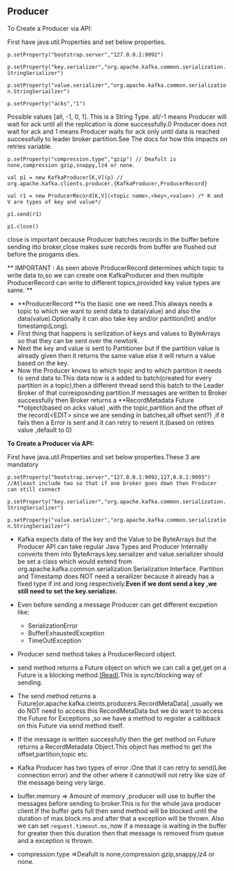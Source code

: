 ## Producer

To Create a Producer via API:

First have java.util.Properties and set below properties.

`p.setProperty("bootstrap.server","127.0.0.1:9092")`

`p.setProperty("key.serializer","org.apache.kafka.common.serialization.StringSerializer")`

`p.setProperty("value.serializer","org.apache.kafka.common.serialization.StringSeriailzer")`

`p.setProperty("acks","1")`

Possible values \[all, -1, 0, 1\]. This is a String Type. all/-1 means Producer will wait for ack until all the replication is done successfully.0 Producer does not wait for ack and 1 means Producer waits for ack only until data is reached successfully to leader broker partition.See The docs for how this impacts on retries variable.

`p.setProperty("compression.type","gzip") // Deafult is none,compression gzip,snappy,lz4 or none.`

`val p1 = new KafkaProducer[K,V](p) // org.apache.kafka.clients.producer.{KafkaProducer,ProducerRecord}`

`val r1 = new ProducerRecord[K,V](<topic name>,<key>,<value>) /* K and V are types of key and value*/`

`p1.send(r1)`

`p1.close()`

close is important because Producer batches records in the buffer before sending itto broker,close makes sure records from buffer are flushed out before the progams dies.

 ** IMPORTANT : As seen above ProducerRecord determines which topic to write data to,so we can create one KafkaProducer and then multiple ProducerRecord can write to different topics,provided key value types are same. **

* **ProducerRecord **is the basic one we need.This always needs a topic to which we want to send data to data\(value\) and also the data\(value\).Optionally it can also take key and/or partition\(Int\) and/or timestamp\(Long\).
* FIrst thing that happens is serlization of keys and values to ByteArrays so that they can be sent over the newtork.
* Next the key and value is sent to Partitioner but if the partition value is already given then it returns the same value else it will return a value based on the key.
* Now the Producer knows to which topic and to which partition it needs to send data to.This data now is a added to batch\(created for every partition in a topic\),then a different thread send this batch to the Leader Broker of that corresposnding partition.If messages are written to Broker successfully then Broker returns a **RecordMetadata Future **object\(based on acks value\) ,with the topic,partition and the offset of the record\(&lt;EDIT&gt; since we are sending in batches,all offset sent?\) ,if it fails then a Error is sent and it can retry to resent it.\(based on retires value ,default to 0\)

**To Create a Producer via API:**

First have java.util.Properties and set below properties.These 3 are mandatory

`p.setProperty("bootstrap.server","127.0.0.1:9092,127,0.0.1:9093") //Atleast include two so that if one broker goes down then Producer can still connect`

`p.setProperty("key.serializer","org.apache.kafka.common.serialization.StringSerializer")`

`p.setProperty("value.serializer","org.apache.kafka.common.serialization.StringSeriailzer")`

* Kafka expects data of the key and the Value to be ByteArrays but the Producer API can take regular Java Types and Producer Internally converts them into ByteArrays.key.serializer and value.serializer should be set a class which would extend from org.apache.kafka.common.serialization.Serialization Interface. Partition and Timestamp does NOT need a serailizer because it already has a fixed type if int and long respectively.**Even if we dont send a key ,we still need to set the key.serializer.**
* Even before sending a message Producer can get different excpetion like:

  * SerializationError 
  * BufferExhaustedException
  * TimeOutException

* Producer send method takes a ProducerRecord object.

* send method returns a Future object on which we can call a get,get on a Future is a blocking method.[\(Read\)](http://www.baeldung.com/java-future).This is sync/blocking way of sending.

* The send method returns a Future\[or.apache.kafka.cleints.producers.RecordMetaData\] ,usually we do NOT need to access this RecordMetaData but we do want to access the Future for Exceptions ,so we have a method to register a callbback on this Future via send method itself.

* If the message is written successfully then the get method on Future returns a RecordMetadata Object.This object has method to get the offset,partition,topic etc.

* Kafka Producer has two types of error :One that it can retry to send\(Like connection error\) and the other where it cannot/will not retry like size of the message being very large.

* buffer.memory =&gt; Amount of memory ,producer will use to buffer the messages before sending to broker.This is for the whole java producer client.If the buffer gets full then send method will be blocked until the duration of max.block.ms and after that a exception will be thrown. Also we can set `request.timeout.ms,`now if a message is waiting in the buffer for greater then this duration then that message is removed from queue and a exception is thrown.

* compression.type =&gt;Deafult is none,compression gzip,snappy,lz4 or none. 



